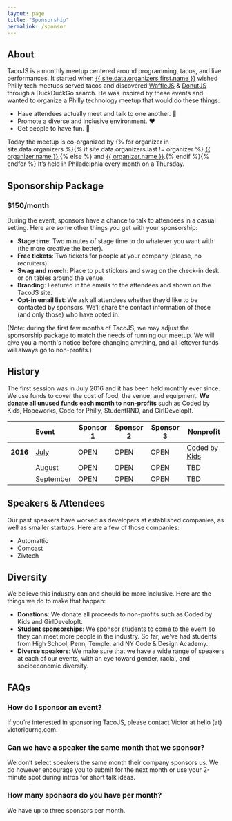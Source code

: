 ```yaml
---
layout: page
title: "Sponsorship"
permalink: /sponsor
---
```


## About
TacoJS is a monthly meetup centered around programming, tacos, and live performances. It started when <a href="https://twitter.com/{{ site.data.organizers.first.twitter }}">{{ site.data.organizers.first.name }}</a> wished Philly tech meetups served tacos and discovered <a href="https://wafflejs.com/" target="_blank">WaffleJS</a> &amp; <a href="https://donutjs.club/" target="_blank">DonutJS</a> through a DuckDuckGo search. He was inspired by these events and wanted to organize a Philly technology meetup that would do these things:

- Have attendees actually meet and talk to one another. :wave:
- Promote a diverse and inclusive environment. :heart:
- Get people to have fun. :tada:

Today the meetup is co-organized by {% for organizer in site.data.organizers %}{% if site.data.organizers.last != organizer %}
  <a href="https://twitter.com/{{ organizer.twitter }}" target="_blank">{{ organizer.name }}</a>,{% else %} and <a href="https://twitter.com/{{ organizer.twitter }}" target="_blank">{{ organizer.name }}</a>.{% endif %}{% endfor %} It’s held in Philadelphia every month on a Thursday.

## Sponsorship Package

### $150/month

During the event, sponsors have a chance to talk to attendees in a casual setting. Here are some other things you get with your sponsorship:

- **Stage time**: Two minutes of stage time to do whatever you want with (the more creative the better).
- **Free tickets**: Two tickets for people at your company (please, no recruiters).
- **Swag and merch**: Place to put stickers and swag on the check-in desk or on tables around the venue.
- **Branding**: Featured in the emails to the attendees and shown on the TacoJS site.
- **Opt-in email list**: We ask all attendees whether they’d like to be contacted by sponsors. We’ll share the contact information of those (and only those) who have opted in.
<!-- - **Brunch**: Every three months, we invite sponsors, speakers and performers to have brunch together. -->

(Note: during the first few months of TacoJS, we may adjust the sponsorship package to match the needs of running our meetup. We will give you a month's notice before changing anything, and all leftover funds will always go to non-profits.)

## History
The first session was in July 2016 and it has been held monthly ever since. We use funds to cover the cost of food, the venue, and equipment. **We donate all unused funds each month to non-profits** such as Coded by Kids, Hopeworks, Code for Philly, StudentRND, and GirlDevelopIt.

<!-- Todo automate this -->

|          | Event    | Sponsor 1 | Sponsor 2 | Sponsor 3 | Nonprofit     |
| --------:|:-------- | --------- | --------- | --------- | ------------- |
| **2016** | [July](/meetup/2016-july) | OPEN | OPEN | OPEN | [Coded by Kids](http://www.codedbykids.com/) |
|          | August | OPEN | OPEN | OPEN | TBD |
|          | September | OPEN | OPEN | OPEN | TBD |

## Speakers & Attendees
Our past speakers have worked as developers at established companies, as well as smaller startups. Here are a few of those companies:

- Automattic
- Comcast
- Zivtech

<!-- Our attendees are roughly the same ratio of people from larger and smaller companies, leaning toward smaller startups. Around 35% of our attendees are women. -->

## Diversity
We believe this industry can and should be more inclusive. Here are the things we do to make that happen:

- **Donations**: We donate all proceeds to non-profits such as Coded by Kids and GirlDevelopIt.
- **Student sponsorships**: We sponsor students to come to the event so they can meet more people in the industry. So far, we’ve had students from High School, Penn, Temple, and NY Code &amp; Design Academy.
- **Diverse speakers**: We make sure that we have a wide range of speakers at each of our events, with an eye toward gender, racial, and socioeconomic diversity.

## FAQs

### How do I sponsor an event?

If you’re interested in sponsoring TacoJS, please contact Victor at hello (at) victorlourng.com.

### Can we have a speaker the same month that we sponsor?

We don’t select speakers the same month their company sponsors us. We do however encourage you to submit for the next month or use your 2-minute spot during intros for short talk ideas.

### How many sponsors do you have per month?

We have up to three sponsors per month.
